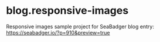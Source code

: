 # blog.responsive-images
Responsive images sample project for SeaBadger blog entry:
https://seabadger.io/?p=910&preview=true
